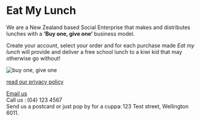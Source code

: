
# Eat My Lunch

We are a New Zealand based Social Enterprise that makes and distributes lunches with a **‘Buy one, give one’** business model.

Create your account, select your order and for each purchase made *Eat my lunch* will provide and deliver a free school lunch to a kiwi kid that may otherwise go without! 

![buy one, give one](https://Annapari.Github.io/brown-bag-lunchbox-foods.jpg)


[read our privacy policy](https://Annapari.github.io/privacypolicy.html)

[Email us](mailto:admin@mylunch.nz) <br>
Call us : (04) 123 4567 <br> 
Send us a postcard or just pop by for a cuppa: 123 Test street, Wellington 6011. 
